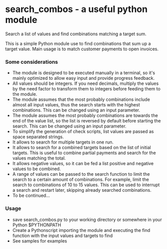 # search_combos - a useful python module
Search a list of values and find combinations matching a target sum.

This is a simple Python module use to find combinations that sum up a target value. Main usage is to match customer payments to open invoices.

### Some considerations
- The module is designed to be executed manually in a terminal, so it's mainly optimized to allow easy input and provide progress feedback.
- All values should be integers. If you need decimals, multiply the values by the need factor to transform them to integers before feeding them to the module.
- The module assumes that the most probably combinations include almost all input values, thus the search starts with the highest combinations. This can be changed using an input parameter.
- The module assumes the most probably combinations are towards the end of the value list, so the list is reversed by default before starting the search. This can be changed using an input parameter.
- To simplify the generation of check scripts, list values are passed as space separated strings.
- It allows to search for multiple targets in one run.
- It allows to search for a combined targets based on the list of initial targets. This is useful to combine partial payments and search for the values matching the total.
- It allows negative values, so it can be fed a list positive and negative values to be combined.
- A range of values can be passed to the search function to limit the search to a certain amount of combinations. For example, limit the search to combinations of 10 to 15 values. This can be used to interrupt a search and restart later, skipping already searched combinations.
- To be continued...

### Usage
- save search_combos.py to your working directory or somewhere in your Python $PYTHONPATH
- Create a Pythonscript importing the module and executing the find function with the input values and targets to find
- See samples for examples
